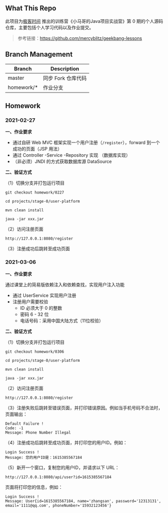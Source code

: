 ## What This Repo

此项目为[极客时间](https://time.geekbang.org/) 推出的训练营《小马哥的Java项目实战营》第 0 期的个人源码仓库，主要包括个人学习代码以及作业提交。

>参考链接：https://github.com/mercyblitz/geekbang-lessons

## Branch Management

| Branch     | Description        |
| ---------- | ------------------ |
| master     | 同步 Fork 仓库代码 |
| homework/* | 作业分支           |

## Homework

### 2021-02-27

**一、作业要求**

- 通过自研 Web MVC 框架实现一个用户注册（`/register`），forward 到一个成功的页面（JSP 用法）
- 通过 Controller -Service -Repository 实现 （数据库实现）
- （非必须）JNDI 的方式获取数据库源 DataSource

**二、验证方式**

（1）切换分支并打包运行项目

```shell
git checkout homework/0227

cd projects/stage-0/user-platform

mvn clean install

java -jar xxx.jar
```

（2）访问注册页面

```shell
http://127.0.0.1:8080/register
```

（3）注册成功后跳转至成功页面

### 2021-03-06

**一、作业要求**

通过课堂上的简易版依赖注入和依赖查找，实现用户注入功能

- 通过 UserService 实现用户注册
- 注册用户需要校验
  - ID 必须大于 0 的整数
  - 密码 6 - 32 位
  - 电话号码：采用中国大陆方式（11位校验）

**二、验证方式**

（1）切换分支并打包运行项目

```shell
git checkout homework/0306

cd projects/stage-0/user-platform

mvn clean install

java -jar xxx.jar
```

（2）访问注册页面

```
http://127.0.0.1:8080/register
```

（3）注册失败后跳转至错误页面，并打印错误原因。例如当手机号码不合法时，页面输出：

```
Default Failure !
Code: -1
Message: Phone Number Illegal
```

（4）注册成功后跳转至成功页面，并打印您的用户ID。例如：

```
Login Success !
Message: 您的用户ID是：1615385567184
```

（5）新开一个窗口，复制您的用户ID，并请求以下 URL：

```
http://127.0.0.1:8080/api/user?id=1615385567184
```

页面将打印您的信息，例如：

```
Login Success !
Message: User{id=1615385567184, name='zhangsan', password='12313131', email='1111@qq.com', phoneNumber='15932123456'}
```

